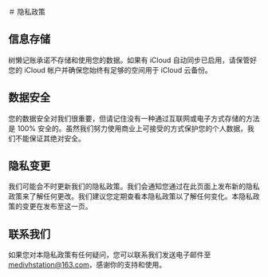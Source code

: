 ＃ 隐私政策

## 信息存储

树懒记账承诺不存储和使用您的数据。如果有 iCloud 自动同步已启用，请保管好您的 iCloud 帐户并确保您始终有足够的空间用于 iCloud 云备份。

## 数据安全

您的数据安全对我们很重要，但请记住没有一种通过互联网或电子方式存储的方法是 100% 安全的。虽然我们努力使用商业上可接受的方式保护您的个人数据，我们不能保证其绝对安全。

## 隐私变更

我们可能会不时更新我们的隐私政策。我们会通知您通过在此页面上发布新的隐私政策来了解任何更改。我们建议您定期查看本隐私政策以了解任何变化。本隐私政策的变更在发布至这一页。

## 联系我们

如果您对本隐私政策有任何疑问，您可以联系我们发送电子邮件至 medivhstation@163.com，感谢你的支持和使用。